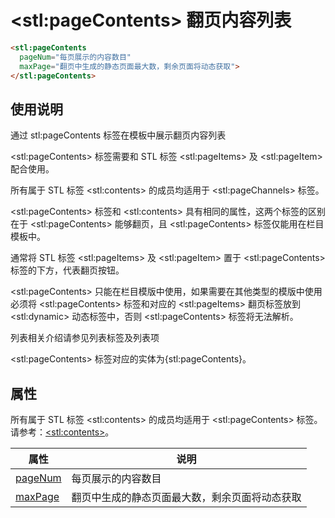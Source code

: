 ﻿# &lt;stl:pageContents&gt; 翻页内容列表

```html
<stl:pageContents
  pageNum="每页展示的内容数目"
  maxPage="翻页中生成的静态页面最大数，剩余页面将动态获取">
</stl:pageContents>
```

## 使用说明

通过 stl:pageContents 标签在模板中展示翻页内容列表

&lt;stl:pageContents&gt; 标签需要和 STL 标签 &lt;stl:pageItems&gt; 及 &lt;stl:pageItem&gt; 配合使用。

所有属于 STL 标签 &lt;stl:contents&gt; 的成员均适用于 &lt;stl:pageChannels&gt; 标签。

&lt;stl:pageContents&gt; 标签和 &lt;stl:contents&gt; 具有相同的属性，这两个标签的区别在于 &lt;stl:pageContents&gt; 能够翻页，且 &lt;stl:pageContents&gt; 标签仅能用在栏目模板中。

通常将 STL 标签 &lt;stl:pageItems&gt; 及 &lt;stl:pageItem&gt;	置于 &lt;stl:pageContents&gt; 标签的下方，代表翻页按钮。

&lt;stl:pageContents&gt; 只能在栏目模版中使用，如果需要在其他类型的模版中使用必须将 &lt;stl:pageContents&gt; 标签和对应的 &lt;stl:pageItems&gt; 翻页标签放到 &lt;stl:dynamic&gt; 动态标签中，否则 &lt;stl:pageContents&gt; 标签将无法解析。

列表相关介绍请参见列表标签及列表项

&lt;stl:pageContents&gt; 标签对应的实体为{stl:pageContents}。

## 属性

所有属于 STL 标签 &lt;stl:contents&gt; 的成员均适用于 &lt;stl:pageContents&gt; 标签。请参考：[&lt;stl:contents&gt;](contents/)。

| 属性                                          | 说明                                           |
| --------------------------------------------- | ---------------------------------------------- |
| [pageNum](pageContents/attributes?id=pageNum) | 每页展示的内容数目                             |
| [maxPage](pageContents/attributes?id=maxPage) | 翻页中生成的静态页面最大数，剩余页面将动态获取 |